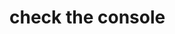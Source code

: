

<html lang="en">
<head>
   
<script type="text/javascript">
	
String[] names = {"John", "Alice", "Jenny", "Bob"};

for (String name : names) {
  if (name.toLowerCase().startsWith("j")) {
    System.out.println("Goodbye " + name);
  } else {
    System.out.println("Hello " + name);
  }
}
</script>
</head>
<body>
<h1>check the console</h1>
</body>

